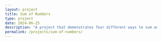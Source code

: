 ```yaml
---
layout: project
title: Sum of Numbers
type: project
date: 2024-06-25
description: "A project that demonstrates four different ways to sum an array of numbers in JavaScript."
permalink: /projects/sum-of-numbers/
---
```

